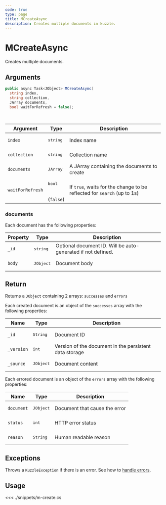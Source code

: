 ```yaml
---
code: true
type: page
title: MCreateAsync
description: Creates multiple documents in kuzzle.
---
```


# MCreateAsync

Creates multiple documents.

## Arguments

```csharp
public async Task<JObject> MCreateAsync(
  string index,
  string collection,
  JArray documents,
  bool waitForRefresh = false);

```

<br/>

| Argument     | Type                                 | Description                                      |
| ------------ | ------------------------------------ | ------------------------------------------------ |
| `index`      | <pre>string</pre>        | Index name                                       |
| `collection` | <pre>string</pre>        | Collection name                                  |
| `documents`       | <pre>JArray</pre>        | A JArray containing the documents to create |
| `waitForRefresh`   | <pre>bool</pre><br/>(`false`)       | If `true`, waits for the change to be reflected for `search` (up to 1s)           |

### documents

Each document has the following properties:

| Property  | Type              | Description                                            |
| --------- | ----------------- | ------------------------------------------------------ |
| `_id`      | <pre>string</pre> | Optional document ID. Will be auto-generated if not defined.      |
| `body` | <pre>JObject</pre> | Document body |


## Return

Returns a `JObject` containing 2 arrays: `successes` and `errors`

Each created document is an object of the `successes` array with the following properties:

| Name      | Type              | Description                                            |
| --------- | ----------------- | ------------------------------------------------------ |
| `_id`      | <pre>String</pre> | Document ID                     |
| `_version` | <pre>int</pre> | Version of the document in the persistent data storage |
| `_source`  | <pre>JObject</pre> | Document content                                       |

Each errored document is an object of the `errors` array with the following properties:

| Name      | Type              | Description                                            |
| --------- | ----------------- | ------------------------------------------------------ |
| `document`  | <pre>JObject</pre> | Document that cause the error                                       |
| `status` | <pre>int</pre> | HTTP error status |
| `reason`  | <pre>String</pre> | Human readable reason |

## Exceptions

Throws a `KuzzleException` if there is an error. See how to [handle errors](/sdk/csharp/2/essentials/error-handling).

## Usage

<<< ./snippets/m-create.cs
